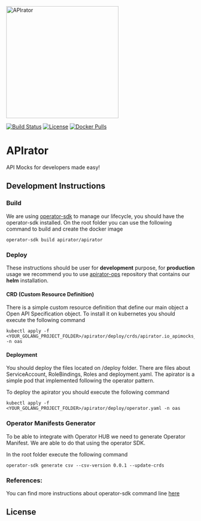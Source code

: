 
<img src="https://user-images.githubusercontent.com/60846980/75095667-1977b980-5576-11ea-93fd-169c0522319b.png" width="300" alt="APIrator"/>




[![Build Status](https://travis-ci.org/apirator/apirator.svg?branch=master)](https://travis-ci.org/apirator/apirator) [![License](https://img.shields.io/badge/License-Apache%202.0-blue.svg)](https://opensource.org/licenses/Apache-2.0) [![Docker Pulls](https://img.shields.io/docker/pulls/apirator/apirator.svg)](https://hub.docker.com/r/apirator/apirator/) 


# APIrator

API Mocks for developers made easy!


## Development Instructions

### Build

We are using [operator-sdk](https://github.com/operator-framework/operator-sdk) to manage our lifecycle, you should have the operator-sdk installed.
On the root folder you can use the following command to build and create the docker image

````shell script
operator-sdk build apirator/apirator
````

### Deploy

These instructions should be user for **development** purpose, for **production** usage we 
recommend you to use [apirator-ops](https://github.com/apirator/apirator-ops) repository that contains our **helm** installation. 

#### CRD (Custom Resource Definition)

There is a simple custom resource definition that define our main object a Open API 
Specification object. To install it on kubernetes you should execute the following
command

````shell script
kubectl apply -f <YOUR_GOLANG_PROJECT_FOLDER>/apirator/deploy/crds/apirator.io_apimocks_crd.yaml -n oas
````

#### Deployment

You should deploy the files located on /deploy folder. There are files about
ServiceAccount, RoleBindings, Roles and deployment.yaml. The apirator is a simple
pod that implemented following the operator pattern.

To deploy the apirator you should execute the following command

````shell script
kubectl apply -f <YOUR_GOLANG_PROJECT_FOLDER>/apirator/deploy/operator.yaml -n oas
````

### Operator Manifests Generator

To be able to integrate with Operator HUB we need to generate Operator Manifest. We are able to do that using the operator SDK.

In the root folder execute the following command

```shell script
operator-sdk generate csv --csv-version 0.0.1 --update-crds
```

### References:

You can find more instructions about operator-sdk command line [here](https://docs.openshift.com/container-platform/4.1/applications/operator_sdk/osdk-getting-started.html)

## License
